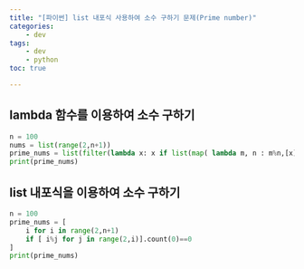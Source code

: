 ```yaml
---
title: "[파이썬] list 내포식 사용하여 소수 구하기 문제(Prime number)"
categories:
    - dev
tags:
    - dev
    - python 
toc: true

---
```

## lambda 함수를 이용하여 소수 구하기

```Python
n = 100
nums = list(range(2,n+1))
prime_nums = list(filter(lambda x: x if list(map( lambda m, n : m%n,[x]*(x-2), range(2,x))).count(0)==0 else 0,nums))
print(prime_nums)
```

## list 내포식을 이용하여 소수 구하기
```Python
n = 100
prime_nums = [
    i for i in range(2,n+1) 
    if [ i%j for j in range(2,i)].count(0)==0
]
print(prime_nums)
```

<!--stackedit_data:
eyJoaXN0b3J5IjpbLTEwNzgwODc3MiwtMTA0MjU2OTc3OCwtMT
Q2Nzg4OTE0MV19
-->